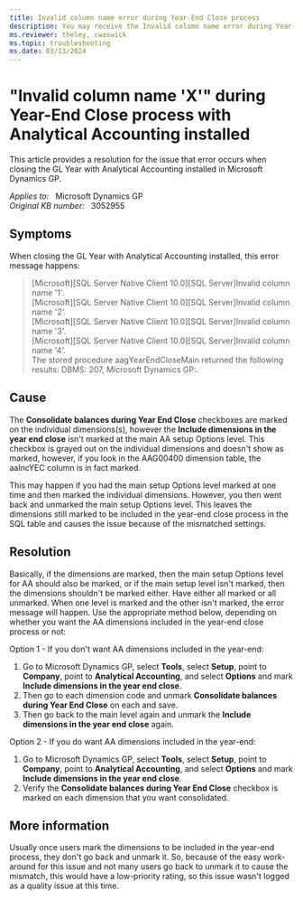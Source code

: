```yaml
---
title: Invalid column name error during Year-End Close process
description: You may receive the Invalid column name error during Year-End Close process with Analytical Accounting installed in Microsoft Dynamics GP.
ms.reviewer: theley, cwaswick
ms.topic: troubleshooting
ms.date: 03/13/2024
---
```

# "Invalid column name 'X'" during Year-End Close process with Analytical Accounting installed

This article provides a resolution for the issue that error occurs when closing the GL Year with Analytical Accounting installed in Microsoft Dynamics GP.

_Applies to:_ &nbsp; Microsoft Dynamics GP  
_Original KB number:_ &nbsp; 3052955

## Symptoms

When closing the GL Year with Analytical Accounting installed, this error message happens:

> [Microsoft][SQL Server Native Client 10.0][SQL Server]Invalid column name '1'.  
[Microsoft][SQL Server Native Client 10.0][SQL Server]Invalid column name '2'.  
[Microsoft][SQL Server Native Client 10.0][SQL Server]Invalid column name '3'.  
[Microsoft][SQL Server Native Client 10.0][SQL Server]Invalid column name '4'.  
The stored procedure aagYearEndCloseMain returned the following results: DBMS: 207, Microsoft Dynamics GP:.

## Cause

The **Consolidate balances during Year End Close** checkboxes are marked on the individual dimensions(s), however the **Include dimensions in the year end close** isn't marked at the main AA setup Options level. This checkbox is grayed out on the individual dimensions and doesn't show as marked, however, if you look in the AAG00400 dimension table, the aaIncYEC column is in fact marked.

This may happen if you had the main setup Options level marked at one time and then marked the individual dimensions. However, you then went back and unmarked the main setup Options level. This leaves the dimensions still marked to be included in the year-end close process in the SQL table and causes the issue because of the mismatched settings.

## Resolution

Basically, if the dimensions are marked, then the main setup Options level for AA should also be marked, or if the main setup level isn't marked, then the dimensions shouldn't be marked either. Have either all marked or all unmarked. When one level is marked and the other isn't marked, the error message will happen. Use the appropriate method below, depending on whether you want the AA dimensions included in the year-end close process or not:

Option 1 - If you don't want AA dimensions included in the year-end:

1. Go to Microsoft Dynamics GP, select **Tools**, select **Setup**, point to **Company**, point to **Analytical Accounting**, and select **Options** and mark **Include dimensions in the year end close**.
2. Then go to each dimension code and unmark **Consolidate balances during Year End Close** on each and save.
3. Then go back to the main level again and unmark the **Include dimensions in the year end close** again.

Option 2 - If you do want AA dimensions included in the year-end:

1. Go to Microsoft Dynamics GP, select **Tools**, select **Setup**, point to **Company**, point to **Analytical Accounting**, and select **Options** and mark **Include dimensions in the year end close**.
2. Verify the **Consolidate balances during Year End Close** checkbox is marked on each dimension that you want consolidated.

## More information

Usually once users mark the dimensions to be included in the year-end process, they don't go back and unmark it. So, because of the easy work-around for this issue and not many users go back to unmark it to cause the mismatch, this would have a low-priority rating, so this issue wasn't logged as a quality issue at this time.
